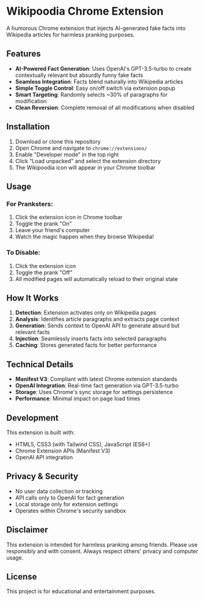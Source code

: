# Wikipoodia Chrome Extension

A humorous Chrome extension that injects AI-generated fake facts into Wikipedia articles for harmless pranking purposes.

## Features

- **AI-Powered Fact Generation**: Uses OpenAI's GPT-3.5-turbo to create contextually relevant but absurdly funny fake facts
- **Seamless Integration**: Facts blend naturally into Wikipedia articles
- **Simple Toggle Control**: Easy on/off switch via extension popup
- **Smart Targeting**: Randomly selects ~30% of paragraphs for modification
- **Clean Reversion**: Complete removal of all modifications when disabled

## Installation

1. Download or clone this repository
2. Open Chrome and navigate to `chrome://extensions/`
3. Enable "Developer mode" in the top right
4. Click "Load unpacked" and select the extension directory
5. The Wikipoodia icon will appear in your Chrome toolbar

## Usage

### For Pranksters:
1. Click the extension icon in Chrome toolbar
2. Toggle the prank "On" 
3. Leave your friend's computer
4. Watch the magic happen when they browse Wikipedia!

### To Disable:
1. Click the extension icon
2. Toggle the prank "Off"
3. All modified pages will automatically reload to their original state

## How It Works

1. **Detection**: Extension activates only on Wikipedia pages
2. **Analysis**: Identifies article paragraphs and extracts page context
3. **Generation**: Sends context to OpenAI API to generate absurd but relevant facts
4. **Injection**: Seamlessly inserts facts into selected paragraphs
5. **Caching**: Stores generated facts for better performance

## Technical Details

- **Manifest V3**: Compliant with latest Chrome extension standards
- **OpenAI Integration**: Real-time fact generation via GPT-3.5-turbo
- **Storage**: Uses Chrome's sync storage for settings persistence
- **Performance**: Minimal impact on page load times

## Development

This extension is built with:
- HTML5, CSS3 (with Tailwind CSS), JavaScript (ES6+)
- Chrome Extension APIs (Manifest V3)
- OpenAI API integration

## Privacy & Security

- No user data collection or tracking
- API calls only to OpenAI for fact generation
- Local storage only for extension settings
- Operates within Chrome's security sandbox

## Disclaimer

This extension is intended for harmless pranking among friends. Please use responsibly and with consent. Always respect others' privacy and computer usage.

## License

This project is for educational and entertainment purposes. 